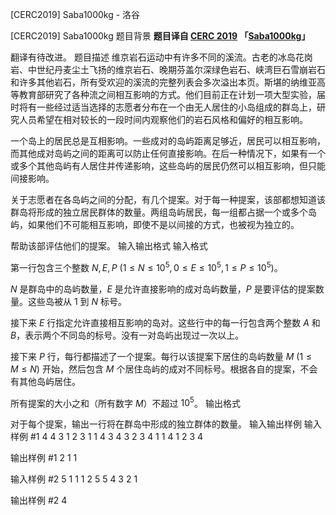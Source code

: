 



[CERC2019] Saba1000kg - 洛谷














[CERC2019] Saba1000kg
题目背景
**题目译自 [CERC 2019](https://contest.felk.cvut.cz/19cerc/solved.html) 「[Saba1000kg](https://contest.felk.cvut.cz/19cerc/solved/saba.pdf)」**

翻译有待改进。
题目描述
维京岩石运动中有许多不同的溪流。古老的冰岛花岗岩、中世纪丹麦尘土飞扬的维京岩石、晚期芬盖尔深绿色岩石、峡湾巨石雪崩岩石和许多其他岩石，所有受欢迎的溪流的完整列表会多次溢出本页。斯堪的纳维亚高等教育部研究了各种流之间相互影响的方式。他们目前正在计划一项大型实验，届时将有一些经过适当选择的志愿者分布在一个由无人居住的小岛组成的群岛上，研究人员希望在相对较长的一段时间内观察他们的岩石风格和偏好的相互影响。

一个岛上的居民总是互相影响。一些成对的岛屿距离足够近，居民可以相互影响，而其他成对岛屿之间的距离可以防止任何直接影响。在后一种情况下，如果有一个或多个其他岛屿有人居住并传递影响，这些岛屿的居民仍然可以相互影响，但只能间接影响。

关于志愿者在各岛屿之间的分配，有几个提案。对于每一种提案，该部都想知道该群岛将形成的独立居民群体的数量。两组岛屿居民，每一组都占据一个或多个岛屿，如果他们不可能相互影响，即使不是以间接的方式，也被视为独立的。

帮助该部评估他们的提案。
输入输出格式
输入格式

第一行包含三个整数 $N, E, P\ (1\le N\le 10^5, 0\le E\le 10^5, 1\le P\le 10^5)$。

$N$ 是群岛中的岛屿数量，$E$ 是允许直接影响的成对岛屿数量，$P$ 是要评估的提案数量。这些岛被从 $1$ 到 $N$ 标号。

接下来 $E$ 行指定允许直接相互影响的岛对。这些行中的每一行包含两个整数 $A$ 和 $B$，表示两个不同岛的标号。没有一对岛屿出现过一次以上。

接下来 $P$ 行，每行都描述了一个提案。每行以该提案下居住的岛屿数量 $M\ (1\le M\le N)$ 开始，然后包含 $M$ 个居住岛屿的成对不同标号。根据各自的提案，不会有其他岛屿居住。

所有提案的大小之和（所有数字 $M$）不超过 $10^5$。
输出格式

对于每个提案，输出一行将在群岛中形成的独立群体的数量。
输入输出样例
输入样例 #1
4 4 3
1 2
3 1
1 4
3 4
3 2 3 4
1 1
4 1 2 3 4

输出样例 #1
2
1
1

输入样例 #2
5 1 1
1 2
5 5 4 3 2 1

输出样例 #2
4







